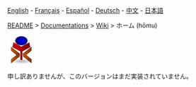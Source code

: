 [English](./README_en.md) - [Français](./README_fr.md) - [Español](./README_es.md) - [Deutsch](./README_de.md) - [中文](./README_zh.md) - [日本語](./README_ja.md)

[README](../../README.md) > [Documentations](../../HOME.md) > [Wiki](../HOME.md) > ホーム (hōmu)

![yrexpert_logo.png](./yrexpert_logo.png)

申し訳ありませんが、このバージョンはまだ実装されていません。